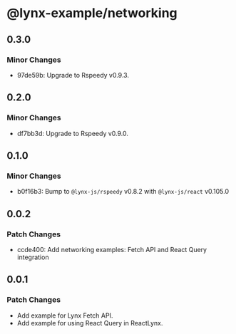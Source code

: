 # @lynx-example/networking

## 0.3.0

### Minor Changes

- 97de59b: Upgrade to Rspeedy v0.9.3.

## 0.2.0

### Minor Changes

- df7bb3d: Upgrade to Rspeedy v0.9.0.

## 0.1.0

### Minor Changes

- b0f16b3: Bump to `@lynx-js/rspeedy` v0.8.2 with `@lynx-js/react` v0.105.0

## 0.0.2

### Patch Changes

- ccde400: Add networking examples: Fetch API and React Query integration

## 0.0.1

### Patch Changes

- Add example for Lynx Fetch API.
- Add example for using React Query in ReactLynx.
